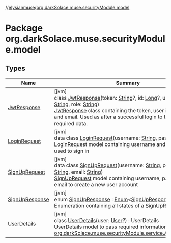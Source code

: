 //[elysianmuse](../../index.md)/[org.darkSolace.muse.securityModule.model](index.md)

# Package org.darkSolace.muse.securityModule.model

## Types

| Name | Summary |
|---|---|
| [JwtResponse](-jwt-response/index.md) | [jvm]<br>class [JwtResponse](-jwt-response/index.md)(token: [String](https://kotlinlang.org/api/latest/jvm/stdlib/kotlin/-string/index.html)?, id: [Long](https://kotlinlang.org/api/latest/jvm/stdlib/kotlin/-long/index.html)?, username: [String](https://kotlinlang.org/api/latest/jvm/stdlib/kotlin/-string/index.html), role: [String](https://kotlinlang.org/api/latest/jvm/stdlib/kotlin/-string/index.html))<br>[JwtResponse](-jwt-response/index.md) class containing the token, user id, username and email. Used as after a successful login to transmit all required data. |
| [LoginRequest](-login-request/index.md) | [jvm]<br>data class [LoginRequest](-login-request/index.md)(username: [String](https://kotlinlang.org/api/latest/jvm/stdlib/kotlin/-string/index.html), password: [String](https://kotlinlang.org/api/latest/jvm/stdlib/kotlin/-string/index.html))<br>[LoginRequest](-login-request/index.md) model containing username and password used to sign in |
| [SignUpRequest](-sign-up-request/index.md) | [jvm]<br>data class [SignUpRequest](-sign-up-request/index.md)(username: [String](https://kotlinlang.org/api/latest/jvm/stdlib/kotlin/-string/index.html), password: [String](https://kotlinlang.org/api/latest/jvm/stdlib/kotlin/-string/index.html), email: [String](https://kotlinlang.org/api/latest/jvm/stdlib/kotlin/-string/index.html))<br>[SignUpRequest](-sign-up-request/index.md) model containing username, password and email to create a new user account |
| [SignUpResponse](-sign-up-response/index.md) | [jvm]<br>enum [SignUpResponse](-sign-up-response/index.md) : [Enum](https://kotlinlang.org/api/latest/jvm/stdlib/kotlin/-enum/index.html)&lt;[SignUpResponse](-sign-up-response/index.md)&gt; <br>Enumeration containing all states of a [SignUpRequest](-sign-up-request/index.md) |
| [UserDetails](-user-details/index.md) | [jvm]<br>class [UserDetails](-user-details/index.md)(user: [User](../org.darkSolace.muse.userModule.model/-user/index.md)?) : UserDetails<br>UserDetails model to pass required information to the [org.darkSolace.muse.securityModule.service.AuthTokenFilter](../org.darkSolace.muse.securityModule.service/-auth-token-filter/index.md) |
